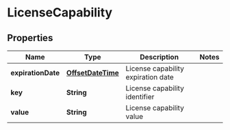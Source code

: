 
# LicenseCapability

## Properties
Name | Type | Description | Notes
------------ | ------------- | ------------- | -------------
**expirationDate** | [**OffsetDateTime**](OffsetDateTime.md) | License capability expiration date | 
**key** | **String** | License capability identifier | 
**value** | **String** | License capability value | 



